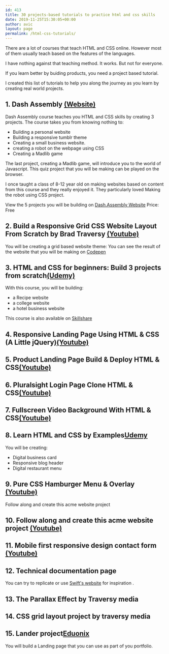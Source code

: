 ```yaml
---
id: 413
title: 30 projects-based tutorials to practice html and css skills
date: 2019-11-25T15:30:05+00:00
author: avic
layout: page
permalink: /html-css-tutorials/
---
```

There are a lot of courses that teach HTML and CSS online. However most of them usually teach based on the features of the languages.

I have nothing against that teaching method. It works. But not for everyone.

If you learn better by buiding products, you need a project based tutorial.

I created this list of tutorials to help you along the journey as you learn by creating real world projects. 

## 1. Dash Assembly [(Website)](https://dash.generalassemb.ly/)

Dash Assembly course teaches you HTML and CSS skills by creating 3 projects. The course takes you from knowing nothing to:
- Building a personal website
- Building a responsive tumblr theme
- Creating a small business website.
- creating a robot on the webpage using CSS  
- Creating a Madlib game

The last project, creating a Madlib game, will introduce you to the world of Javascript. This quiz project that you will be making can be played on the browser.

I once taught a class of 8-12 year old on making websites based on content from this course and they really enjoyed it. They particularly loved Making the robot using CSS project.

View the 5 projects you will be building on [Dash.Assembly Website](https://dash.generalassemb.ly/)
Price: Free

## 2. Build a Responsive Grid CSS Website Layout From Scratch by Brad Traversy [(Youtube)](https://www.youtube.com/watch?v=moBhzSC455o)

You will be creating a grid based website theme: You can see the result of the website that you will be making on [Codepen](https://codepen.io/bradtraversy/pen/gvMGyB)



## 3. HTML and CSS for beginners: Build 3 projects from scratch[(Udemy)](https://www.udemy.com/learn-html-css-by-building-3-real-projects/)

With this course, you will be building:
- a Recipe website
- a college website
- a hotel business website

This course is also available on [Skillshare](https://www.skillshare.com/classes/Learn-HTML-CSS-by-Building-3-Projects-Launch-your-career/582773991)


## 4. Responsive Landing Page Using HTML & CSS (A Little jQuery)[(Youtube)](https://www.youtube.com/watch?v=GJXXf3_dcng/)


## 5. Product Landing Page Build & Deploy HTML & CSS[(Youtube)]()  


## 6. Pluralsight Login Page Clone HTML & CSS[(Youtube)]() 


## 7. Fullscreen Video Background With HTML & CSS[(Youtube)]() 


## 8. Learn HTML and CSS by Examples[Udemy](https://www.udemy.com/html-by-examples/)

You will be creating:
- Digital business card
- Responsive blog header
- Digital restaurant menu


## 9. Pure CSS Hamburger Menu & Overlay [(Youtube)](https://www.youtube.com/watch?v=DZg6UfS5zYg)

Follow along and create this acme website project  
  

## 10. Follow along and create this acme website project [(Youtube)]()
  
## 11. Mobile first responsive design contact form [(Youtube)]()

## 12. Technical documentation page  
You can try to replicate or use [Swift's website](https://swift.org/getting-started/) for inspiration .

## 13. The Parallax Effect by Traversy media

## 14. CSS grid layout project by traversy media  


## 15. Lander project[Eduonix](https://www.eduonix.com/basic-html5-and-css-for-beginners-build-one-project)
You will build a Landing page that you can use as part of you portfolio.

